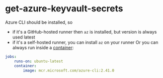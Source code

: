 # get-azure-keyvault-secrets

Azure CLI should be installed, so 
* if it's a GitHub-hosted runner then `az` is installed, but version is always used latest
* if it's a self-hosted runner, you can install `az` on your runner
Or you can always run inside a [container](https://docs.github.com/en/actions/using-jobs/running-jobs-in-a-container):
```yaml
jobs:
    runs-on: ubuntu-latest
    container:
        image: mcr.microsoft.com/azure-cli:2.41.0
```